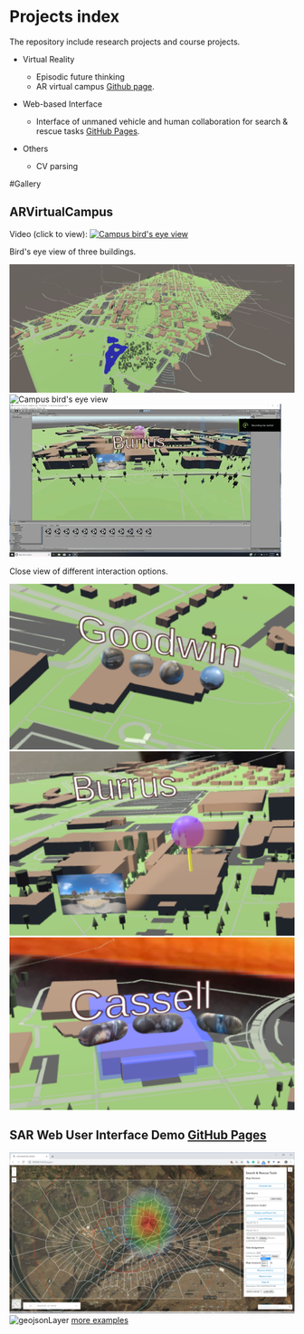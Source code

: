 # Projects index
The repository include research projects and course projects.
- Virtual Reality
	- Episodic future thinking
	- AR virtual campus [Github page](https://github.com/wtianzi/ARVirtualCampus).

- Web-based Interface
	- Interface of unmaned vehicle and human collaboration for search & rescue tasks [GitHub Pages](https://github.com/wtianzi/SARWeb).

- Others
	- CV parsing


#Gallery

## ARVirtualCampus

Video (click to view): 
[![Campus bird's eye view](/example/campus.png)](https://youtu.be/UaWrcQppyvY)

Bird's eye view of three buildings.

![Campus bird's eye view](https://github.com/wtianzi/ARVirtualCampus/blob/master/example/campus.png)
![Campus bird's eye view](https://github.com/wtianzi/ARVirtualCampus/blob/master/example/giphy(2).gif)
![Campus bird's eye view](https://github.com/wtianzi/ARVirtualCampus/blob/master/example/giphy.gif)

Close view of different interaction options.

![Campus bird's eye view](https://github.com/wtianzi/ARVirtualCampus/blob/master/example/text_and_ball.png)
![Campus bird's eye view](https://github.com/wtianzi/ARVirtualCampus/blob/master/example/Pin_and_billboard.png)
![Campus bird's eye view](https://github.com/wtianzi/ARVirtualCampus/blob/master/example/Flash_and_button.png)

## SAR Web User Interface Demo [GitHub Pages](https://github.com/wtianzi/SARWeb)
![Web interface](https://github.com/wtianzi/SARWeb/blob/watershed/screen/step6_assign_teams.png)
![geojsonLayer](https://github.com/wtianzi/SARWeb/blob/master/screen/heatmap_esri.png)
[more examples](https://github.com/wtianzi/SARWeb/blob/master/screen/)
